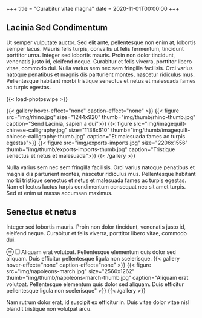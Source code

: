 +++
title = "Curabitur vitae magna"
date = 2020-11-01T00:00:00
+++

## Lacinia Sed Condimentum

Ut semper vulputate auctor. Sed elit ante, pellentesque non enim at, lobortis
semper lacus. Mauris felis turpis, convallis ut felis fermentum, tincidunt
porttitor urna. Integer sed lobortis mauris. Proin non dolor tincidunt,
venenatis justo id, eleifend neque. Curabitur et felis viverra, porttitor
libero vitae, commodo dui. Nulla varius sem nec sem fringilla facilisis. Orci
varius natoque penatibus et magnis dis parturient montes, nascetur ridiculus
mus. Pellentesque habitant morbi tristique senectus et netus et malesuada fames
ac turpis egestas.

{{< load-photoswipe >}}

{{< gallery hover-effect="none" caption-effect="none" >}}
  {{< figure src="img/rhino.jpg" size="1244x920" thumb="img/thumb/rhino-thumb.jpg" caption="Send Lacinia, sapien a dui">}}
  {{< figure src="img/imagequilt-chinese-calligraphy.jpg" size="1138x610" thumb="img/thumb/imagequilt-chinese-calligraphy-thumb.jpg" caption="Et malesuada fames ac turpis egestas">}}
  {{< figure src="img/exports-imports.jpg" size="2206x1556" thumb="img/thumb/exports-imports-thumb.jpg" caption="Tristique senectus et netus et malesuada">}}
{{< /gallery >}}

Nulla varius sem nec sem fringilla facilisis. Orci varius natoque penatibus et
magnis dis parturient montes, nascetur ridiculus mus. Pellentesque habitant
morbi tristique senectus et netus et malesuada fames ac turpis egestas. Nam et
lectus luctus turpis condimentum consequat nec sit amet turpis. Sed et enim ut
massa accumsan maximus.

## Senectus et netus

Integer sed lobortis mauris. Proin non dolor tincidunt, venenatis justo id,
eleifend neque. Curabitur et felis viverra, porttitor libero vitae, commodo
dui.

<label for="mn-blue-links" class="margin-toggle">&#8853;</label><input
type="checkbox" id="mn-blue-links" class="margin-toggle"/><span
class="marginnote">Aliquam erat volutpat. Pellentesque elementum quis dolor
sed aliquam. Duis efficitur pellentesque ligula non scelerisque.</span>
{{< gallery hover-effect="none" caption-effect="none" >}}
  {{< figure src="img/napoleons-march.jpg" size="2560x1262" thumb="img/thumb/napoleons-march-thumb.jpg" caption="Aliquam erat volutpat.  Pellentesque elementum quis dolor sed aliquam. Duis efficitur pellentesque ligula non scelerisque" >}}
{{< /gallery >}}

Nam rutrum dolor erat, id suscipit ex efficitur in. Duis vitae dolor
vitae nisl blandit tristique non volutpat arcu.
